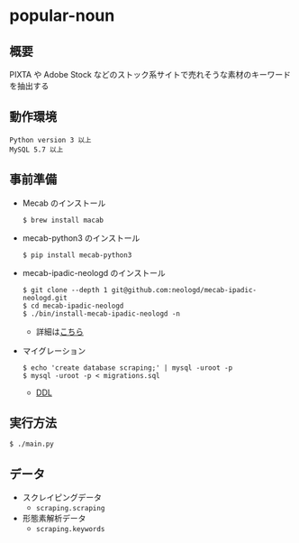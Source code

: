 # popular-noun

## 概要
PIXTA や Adobe Stock などのストック系サイトで売れそうな素材のキーワードを抽出する


## 動作環境
```
Python version 3 以上
MySQL 5.7 以上
```

## 事前準備

- Mecab のインストール
    ```
    $ brew install macab
    ```

- mecab-python3 のインストール
    ```
    $ pip install mecab-python3
    ```

- mecab-ipadic-neologd のインストール
    ```
    $ git clone --depth 1 git@github.com:neologd/mecab-ipadic-neologd.git
    $ cd mecab-ipadic-neologd
    $ ./bin/install-mecab-ipadic-neologd -n
    ```
    - 詳細は[こちら](https://github.com/neologd/mecab-ipadic-neologd/blob/master/README.ja.md)

- マイグレーション
    ```
    $ echo 'create database scraping;' | mysql -uroot -p
    $ mysql -uroot -p < migrations.sql
    ```
    - [DDL](https://github.com/fuwalab/popular-noun/blob/master/migrations.sql)
## 実行方法
```
$ ./main.py
```

## データ
- スクレイピングデータ
    - `scraping.scraping`
- 形態素解析データ
    - `scraping.keywords`